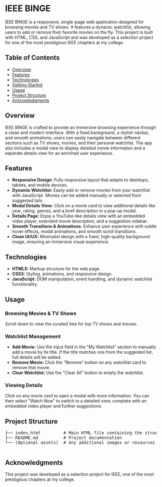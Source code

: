 <h1>IEEE BINGE</h1>
  <p>
    IEEE BINGE is a responsive, single-page web application designed for browsing movies and TV shows.
    It features a dynamic watchlist, allowing users to add or remove their favorite movies on the fly.
    This project is built with HTML, CSS, and JavaScript and was developed as a selection project for one
    of the most prestigious IEEE chapters at my college.
  </p>

  <h2>Table of Contents</h2>
  <ul>
    <li><a href="#overview">Overview</a></li>
    <li><a href="#features">Features</a></li>
    <li><a href="#technologies">Technologies</a></li>
    <li><a href="#getting-started">Getting Started</a></li>
    <li><a href="#usage">Usage</a></li>
    <li><a href="#project-structure">Project Structure</a></li>
    <li><a href="#acknowledgments">Acknowledgments</a></li>
  </ul>

  <h2 id="overview">Overview</h2>
  <p>
    IEEE BINGE is crafted to provide an immersive browsing experience through a clean and modern interface.
    With a fixed background, a stylish navbar, and smooth animations, users can easily navigate between
    different sections such as TV shows, movies, and their personal watchlist. The app also includes a modal
    view to display detailed movie information and a separate details view for an enriched user experience.
  </p>

  <h2 id="features">Features</h2>
  <ul>
    <li><strong>Responsive Design:</strong> Fully responsive layout that adapts to desktops, tablets, and mobile devices.</li>
    <li><strong>Dynamic Watchlist:</strong> Easily add or remove movies from your watchlist with JavaScript. Movies can be added manually or selected from suggested lists.</li>
    <li><strong>Modal Details View:</strong> Click on a movie card to view additional details like year, rating, genres, and a brief description in a pop-up modal.</li>
    <li><strong>Details Page:</strong> Enjoy a YouTube-like details view with an embedded video player, extended movie description, and a suggestion sidebar.</li>
    <li><strong>Smooth Transitions &amp; Animations:</strong> Enhance user experience with subtle hover effects, modal animations, and smooth scroll transitions.</li>
    <li><strong>Clean UI/UX:</strong> Minimalist design with a fixed, high-quality background image, ensuring an immersive visual experience.</li>
  </ul>

  <h2 id="technologies">Technologies</h2>
  <ul>
    <li><strong>HTML5:</strong> Markup structure for the web page.</li>
    <li><strong>CSS3:</strong> Styling, animations, and responsive design.</li>
    <li><strong>JavaScript:</strong> DOM manipulation, event handling, and dynamic watchlist functionality.</li>
  </ul>

  <h2 id="usage">Usage</h2>
  <h3>Browsing Movies &amp; TV Shows</h3>
  <p>
    Scroll down to view the curated lists for top TV shows and movies.
  </p>
  <h3>Watchlist Management</h3>
  <ul>
    <li><strong>Add Movie:</strong> Use the input field in the "My Watchlist" section to manually add a movie by its title.
      If the title matches one from the suggested list, full details will be added.
    </li>
    <li><strong>Remove Movie:</strong> Click the "Remove" button on any watchlist card to remove that movie.</li>
    <li><strong>Clear Watchlist:</strong> Use the "Clear All" button to empty the watchlist.</li>
  </ul>
  <h3>Viewing Details</h3>
  <p>
    Click on any movie card to open a modal with more information. You can then select "Watch Now" to switch to a detailed view,
    complete with an embedded video player and further suggestions.
  </p>

  <h2 id="project-structure">Project Structure</h2>
  <pre>
├── index.html         # Main HTML file containing the structure, CSS styles, and JavaScript code
├── README.md          # Project documentation
└── (Optional assets)  # Any additional images or resources if needed in the future
  </pre>

  <h2 id="acknowledgments">Acknowledgments</h2>
  <p>
    This project was developed as a selection project for IEEE, one of the most prestigious chapters at my college.
  </p>
